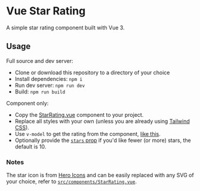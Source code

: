 # Vue Star Rating

A simple star rating component built with Vue 3.

## Usage

Full source and dev server:

- Clone or download this repository to a directory of your choice
- Install dependencies: `npm i`
- Run dev server: `npm run dev`
- Build: `npm run build`

Component only:

- Copy the [StarRating.vue](https://github.com/benjivm/vue-star-rating/blob/master/src/components/StarRating.vue) component to your project.
- Replace all styles with your own (unless you are already using [Tailwind CSS](https://tailwindcss.com)).
- Use `v-model` to get the rating from the component, [like this](https://github.com/benjivm/vue-star-rating/blob/master/src/App.vue#L4).
- Optionally provide the [`stars` prop](https://github.com/benjivm/vue-star-rating/blob/master/src/App.vue#L5) if you'd like fewer (or more) stars, the default is 10.

### Notes

The star icon is from [Hero Icons](https://heroicons.com) and can be easily replaced with any SVG of your choice, refer to [`src/components/StarRating.vue`](https://github.com/benjivm/vue-star-rating/blob/master/src/components/StarRating.vue).
